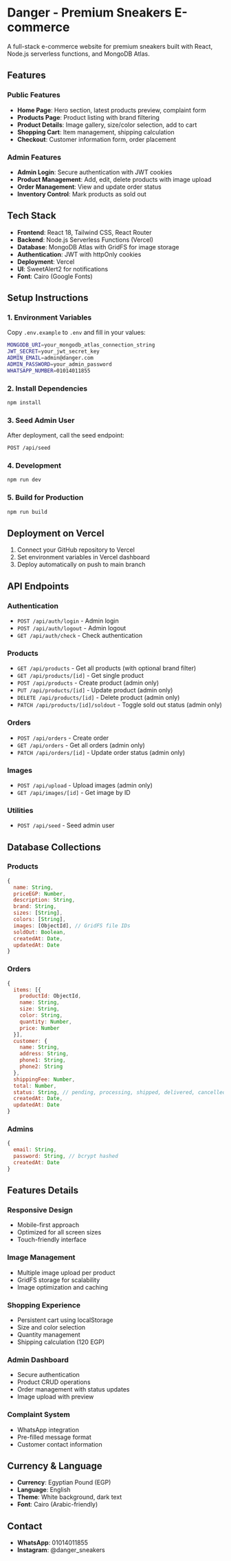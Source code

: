 # Danger - Premium Sneakers E-commerce

A full-stack e-commerce website for premium sneakers built with React, Node.js serverless functions, and MongoDB Atlas.

## Features

### Public Features
- **Home Page**: Hero section, latest products preview, complaint form
- **Products Page**: Product listing with brand filtering
- **Product Details**: Image gallery, size/color selection, add to cart
- **Shopping Cart**: Item management, shipping calculation
- **Checkout**: Customer information form, order placement

### Admin Features
- **Admin Login**: Secure authentication with JWT cookies
- **Product Management**: Add, edit, delete products with image upload
- **Order Management**: View and update order status
- **Inventory Control**: Mark products as sold out

## Tech Stack

- **Frontend**: React 18, Tailwind CSS, React Router
- **Backend**: Node.js Serverless Functions (Vercel)
- **Database**: MongoDB Atlas with GridFS for image storage
- **Authentication**: JWT with httpOnly cookies
- **Deployment**: Vercel
- **UI**: SweetAlert2 for notifications
- **Font**: Cairo (Google Fonts)

## Setup Instructions

### 1. Environment Variables
Copy `.env.example` to `.env` and fill in your values:
```bash
MONGODB_URI=your_mongodb_atlas_connection_string
JWT_SECRET=your_jwt_secret_key
ADMIN_EMAIL=admin@danger.com
ADMIN_PASSWORD=your_admin_password
WHATSAPP_NUMBER=01014011855
```

### 2. Install Dependencies
```bash
npm install
```

### 3. Seed Admin User
After deployment, call the seed endpoint:
```bash
POST /api/seed
```

### 4. Development
```bash
npm run dev
```

### 5. Build for Production
```bash
npm run build
```

## Deployment on Vercel

1. Connect your GitHub repository to Vercel
2. Set environment variables in Vercel dashboard
3. Deploy automatically on push to main branch

## API Endpoints

### Authentication
- `POST /api/auth/login` - Admin login
- `POST /api/auth/logout` - Admin logout
- `GET /api/auth/check` - Check authentication

### Products
- `GET /api/products` - Get all products (with optional brand filter)
- `GET /api/products/[id]` - Get single product
- `POST /api/products` - Create product (admin only)
- `PUT /api/products/[id]` - Update product (admin only)
- `DELETE /api/products/[id]` - Delete product (admin only)
- `PATCH /api/products/[id]/soldout` - Toggle sold out status (admin only)

### Orders
- `POST /api/orders` - Create order
- `GET /api/orders` - Get all orders (admin only)
- `PATCH /api/orders/[id]` - Update order status (admin only)

### Images
- `POST /api/upload` - Upload images (admin only)
- `GET /api/images/[id]` - Get image by ID

### Utilities
- `POST /api/seed` - Seed admin user

## Database Collections

### Products
```javascript
{
  name: String,
  priceEGP: Number,
  description: String,
  brand: String,
  sizes: [String],
  colors: [String],
  images: [ObjectId], // GridFS file IDs
  soldOut: Boolean,
  createdAt: Date,
  updatedAt: Date
}
```

### Orders
```javascript
{
  items: [{
    productId: ObjectId,
    name: String,
    size: String,
    color: String,
    quantity: Number,
    price: Number
  }],
  customer: {
    name: String,
    address: String,
    phone1: String,
    phone2: String
  },
  shippingFee: Number,
  total: Number,
  status: String, // pending, processing, shipped, delivered, cancelled
  createdAt: Date,
  updatedAt: Date
}
```

### Admins
```javascript
{
  email: String,
  password: String, // bcrypt hashed
  createdAt: Date
}
```

## Features Details

### Responsive Design
- Mobile-first approach
- Optimized for all screen sizes
- Touch-friendly interface

### Image Management
- Multiple image upload per product
- GridFS storage for scalability
- Image optimization and caching

### Shopping Experience
- Persistent cart using localStorage
- Size and color selection
- Quantity management
- Shipping calculation (120 EGP)

### Admin Dashboard
- Secure authentication
- Product CRUD operations
- Order management with status updates
- Image upload with preview

### Complaint System
- WhatsApp integration
- Pre-filled message format
- Customer contact information

## Currency & Language
- **Currency**: Egyptian Pound (EGP)
- **Language**: English
- **Theme**: White background, dark text
- **Font**: Cairo (Arabic-friendly)

## Contact
- **WhatsApp**: 01014011855
- **Instagram**: @danger_sneakers
